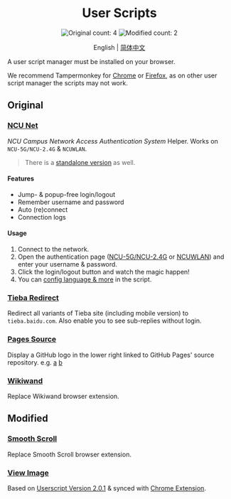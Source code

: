 <h1 align="center">User Scripts</h1>

<div align="center">

![Original count: 4](https://img.shields.io/badge/ORIGINAL-4-blue.svg?style=for-the-badge)
![Modified count: 2](https://img.shields.io/badge/MODIFIED-2-orange.svg?style=for-the-badge)

English | [简体中文](README-zh-CN.md)

</div>

A user script manager must be installed on your browser.

We recommend Tampermonkey for [Chrome](https://chrome.google.com/webstore/detail/tampermonkey/dhdgffkkebhmkfjojejmpbldmpobfkfo) or [Firefox](https://addons.mozilla.org/firefox/addon/tampermonkey/), as on other user script manager the scripts may not work.

## Original

### [NCU Net](https://github.com/kidonng/cherry/raw/master/scripts/ncu-net.user.js)

*NCU Campus Network Access Authentication System* Helper. Works on `NCU-5G/NCU-2.4G` & `NCUWLAN`.

> There is a [standalone version](https://github.com/kidonng/ncu-net) as well.

#### Features

- Jump- & popup-free login/logout
- Remember username and password
- Auto (re)connect
- Connection logs

#### Usage

1. Connect to the network.
2. Open the authentication page ([NCU-5G/NCU-2.4G](http://222.204.3.154/) or [NCUWLAN](http://aaa.ncu.edu.cn/)) and enter your username & password.
3. Click the login/logout button and watch the magic happen!
4. You can [config language & more](./ncu-net.user.js#L12-L31) in the script.

### [Tieba Redirect](https://github.com/kidonng/cherry/raw/master/scripts/tieba-redirect.user.js)

Redirect all variants of Tieba site (including mobile version) to `tieba.baidu.com`. Also enable you to see sub-replies without login.

### [Pages Source](https://github.com/kidonng/cherry/raw/master/scripts/pages-source.user.js)

Display a GitHub logo in the lower right linked to GitHub Pages' source repository. e.g. [a](https://edwardtufte.github.io/) [b](https://edwardtufte.github.io/tufte-css/)

### [Wikiwand](https://github.com/kidonng/cherry/raw/master/scripts/wikiwand.user.js)

Replace Wikiwand browser extension.

## Modified

### [Smooth Scroll](https://github.com/kidonng/cherry/raw/master/scripts/smoothscroll.user.js)

Replace Smooth Scroll browser extension.

### [View Image](https://github.com/kidonng/cherry/raw/master/scripts/viewimage.user.js)

Based on [Userscript Version 2.0.1](https://gist.github.com/bijij/58cc8cfc859331e4cf80210528a7b255/b2def8f34acc55906402bfed6922b20fa7c45607) & synced with [Chrome Extension](https://github.com/bijij/ViewImage/blob/5c6269a9f56f22fdc4ce3c93449fb4d163923927/js/content-script.js).
